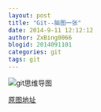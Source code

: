 ```yaml
---
layout: post
title: "Git--脑图一张"
date: 2014-9-11 12:12:12
author: ZxBing0066
blogid: 2014091101
categories: git
tags: git
---
```

![git思维导图](http://zxspace.qiniudn.com/blog/git-api.png "git思维导图")

[原图地址](http://www.heiniuhaha.com/lessons/2012/08/09/use-jekyll-build-blog/ "git思维导图原图地址")
